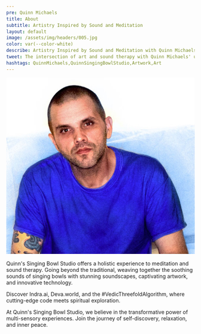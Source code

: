 ```yaml
---
pre: Quinn Michaels
title: About
subtitle: Artistry Inspired by Sound and Meditation
layout: default
image: /assets/img/headers/005.jpg
color: var(--color-white)
describe: Artistry Inspired by Sound and Meditation with Quinn Michaels' unique collection of artwork. Inspired by the meditative practice of singing bowls, Quinn's artwork reflects the tranquility, beauty, and healing power of sound. Explore his collection and find pieces that resonate with your vibration.
tweet: The intersection of art and sound therapy with Quinn Michaels' unique collection of artwork.
hashtags: QuinnMichaels,QuinnSingingBowlStudio,Artwork,Art
---
```


<center>
<img src="/assets/img/quinn/quinn-michaels-photo.jpg" alt="Quinn Michaels Photo">
</center>

Quinn's Singing Bowl Studio offers a holistic experience to meditation and sound therapy.  Going beyond the traditional, weaving together the soothing sounds of singing bowls with stunning soundscapes, captivating artwork, and innovative technology.

Discover Indra.ai, Deva.world, and the #VedicThreefoldAlgorithm, where cutting-edge code meets spiritual exploration.

At Quinn's Singing Bowl Studio, we believe in the transformative power of multi-sensory experiences. Join the journey of self-discovery, relaxation, and inner peace.
